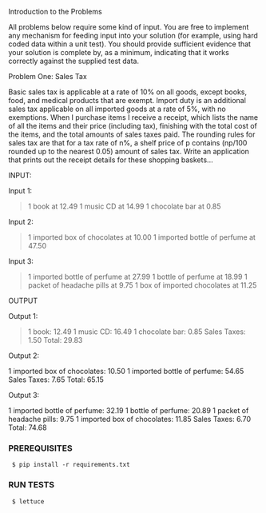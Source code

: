 Introduction to the Problems

All problems below require some kind of input. You are free to implement any
mechanism for feeding input into your solution (for example, using hard coded data
within a unit test). You should provide sufficient evidence that your solution is complete
by, as a minimum, indicating that it works correctly against the supplied test data.

Problem One: Sales Tax

Basic sales tax is applicable at a rate of 10% on all goods, except books, food, and
medical products that are exempt. Import duty is an additional sales tax applicable on all
imported goods at a rate of 5%, with no exemptions.
When I purchase items I receive a receipt, which lists the name of all the items and their
price (including tax), finishing with the total cost of the items, and the total amounts of
sales taxes paid. The rounding rules for sales tax are that for a tax rate of n%, a shelf
price of p contains (np/100 rounded up to the nearest 0.05) amount of sales tax.
Write an application that prints out the receipt details for these shopping baskets...

INPUT:

Input 1:
>1 book at 12.49
>1 music CD at 14.99
>1 chocolate bar at 0.85

Input 2:
>1 imported box of chocolates at 10.00
>1 imported bottle of perfume at 47.50

Input 3:
>1 imported bottle of perfume at 27.99
>1 bottle of perfume at 18.99
>1 packet of headache pills at 9.75
>1 box of imported chocolates at 11.25

OUTPUT

Output 1:
>1 book: 12.49
>1 music CD: 16.49
>1 chocolate bar: 0.85
>Sales Taxes: 1.50
>Total: 29.83

Output 2:

1 imported box of chocolates: 10.50
1 imported bottle of perfume: 54.65
Sales Taxes: 7.65
Total: 65.15

Output 3:

1 imported bottle of perfume: 32.19
1 bottle of perfume: 20.89
1 packet of headache pills: 9.75
1 imported box of chocolates: 11.85
Sales Taxes: 6.70
Total: 74.68

### PREREQUISITES
```
 $ pip install -r requirements.txt
```

### RUN TESTS
```
 $ lettuce
```
